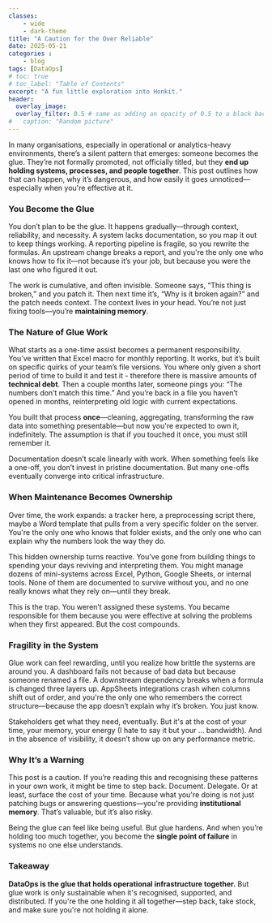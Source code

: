 ```yaml
---
classes: 
    - wide
    - dark-theme
title: "A Caution for the Over Reliable"
date: 2025-05-21
categories :
    - blog
tags: [DataOps]
# toc: true
# toc_label: "Table of Contents"
excerpt: "A fun little exploration into Honkit."
header:
  overlay_image: 
  overlay_filter: 0.5 # same as adding an opacity of 0.5 to a black background
#   caption: "Random picture"
---
```


<!-- ---
classes: 
    - wide
    - dark-theme
title: "A Caution for the Over Reliable"
date: 2025-05-21
categories :
    - blog
tags: [DataOps,operations]
excerpt: "A caution for those who quietly hold systems together.
header:
  overlay_image: 
  overlay_filter: 0.5 # same as adding an opacity of 0.5 to a black background
#   caption: "Random picture"
--- -->


In many organisations, especially in operational or analytics-heavy environments, there’s a silent pattern that emerges: someone becomes the glue. They’re not formally promoted, not officially titled, but they **end up holding systems, processes, and people together**. This post outlines how that can happen, why it’s dangerous, and how easily it goes unnoticed—especially when you're effective at it.

### You Become the Glue

You don’t plan to be the glue. It happens gradually—through context, reliability, and necessity. A system lacks documentation, so you map it out to keep things working. A reporting pipeline is fragile, so you rewrite the formulas. An upstream change breaks a report, and you're the only one who knows how to fix it—not because it’s your job, but because you were the last one who figured it out.

The work is cumulative, and often invisible. Someone says, “This thing is broken,” and you patch it. Then next time it’s, “Why is it broken again?” and the patch needs context. The context lives in your head. You’re not just fixing tools—you’re **maintaining memory**.

### The Nature of Glue Work

What starts as a one-time assist becomes a permanent responsibility. You’ve written that Excel macro for monthly reporting. It works, but it’s built on specific quirks of your team’s file versions. You where only given a short period of time to build it and test it - therefore there is massive amounts of **technical debt**. Then a couple months later, someone pings you: “The numbers don’t match this time.” And you’re back in a file you haven’t opened in months, reinterpreting old logic with current expectations.

You built that process **once**—cleaning, aggregating, transforming the raw data into something presentable—but now you're expected to own it, indefinitely. The assumption is that if you touched it once, you must still remember it.

Documentation doesn’t scale linearly with work. When something feels like a one-off, you don’t invest in pristine documentation. But many one-offs eventually converge into critical infrastructure.

### When Maintenance Becomes Ownership

Over time, the work expands: a tracker here, a preprocessing script there, maybe a Word template that pulls from a very specific folder on the server. You're the only one who knows that folder exists, and the only one who can explain why the numbers look the way they do.

This hidden ownership turns reactive. You’ve gone from building things to spending your days reviving and interpreting them. You might manage dozens of mini-systems across Excel, Python, Google Sheets, or internal tools. None of them are documented to survive without you, and no one really knows what they rely on—until they break.

This is the trap. You weren’t assigned these systems. You became responsible for them because you were effective at solving the problems when they first appeared. But the cost compounds.

### Fragility in the System

Glue work can feel rewarding, until you realize how brittle the systems are around you. A dashboard fails not because of bad data but because someone renamed a file. A downstream dependency breaks when a formula is changed three layers up. AppSheets integrations crash when columns shift out of order, and you're the only one who remembers the correct structure—because the app doesn’t explain why it’s broken. You just know.

Stakeholders get what they need, eventually. But it's at the cost of your time, your memory, your energy (I hate to say it but your ... bandwidth). And in the absence of visibility, it doesn’t show up on any performance metric.

### Why It’s a Warning

This post is a caution. If you’re reading this and recognising these patterns in your own work, it might be time to step back. Document. Delegate. Or at least, surface the cost of your time. Because what you're doing is not just patching bugs or answering questions—you're providing **institutional memory**. That’s valuable, but it’s also risky.

Being the glue can feel like being useful. But glue hardens. And when you’re holding too much together, you become the **single point of failure** in systems no one else understands.

### Takeaway

**DataOps is the glue that holds operational infrastructure together.** But glue work is only sustainable when it's recognised, supported, and distributed. If you're the one holding it all together—step back, take stock, and make sure you're not holding it alone.

